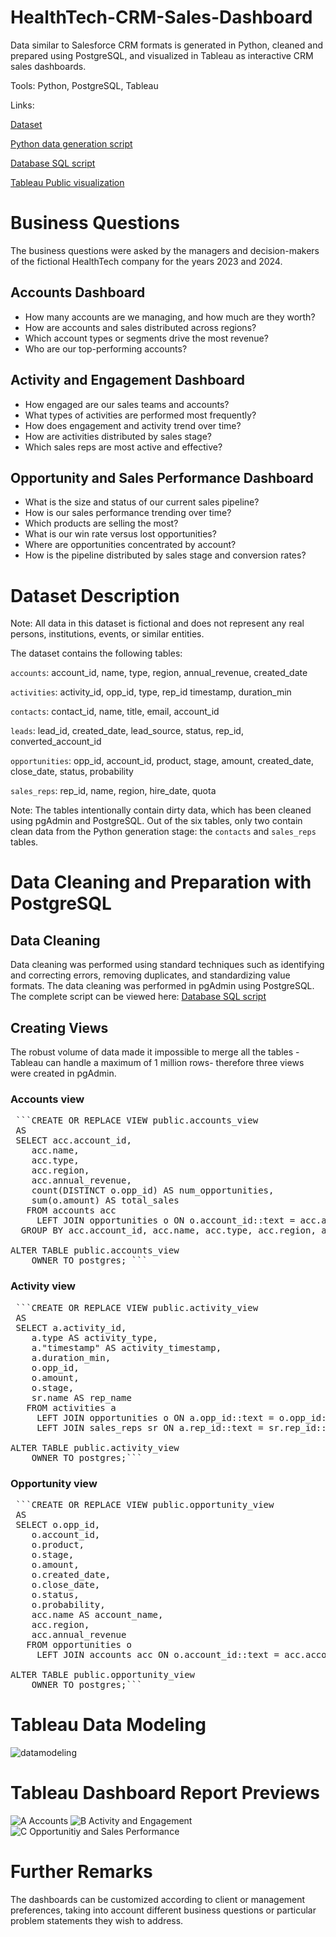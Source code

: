 # HealthTech-CRM-Sales-Dashboard
Data similar to Salesforce CRM formats is generated in Python, cleaned and prepared using PostgreSQL, and visualized in Tableau as interactive CRM sales dashboards.

Tools: Python, PostgreSQL, Tableau

Links: 

[Dataset](data)

[Python data generation script](python/generate_crm_data.py)

[Database SQL script](sql/healthtech-cmr-sales_sql.sql)

[Tableau Public visualization](https://public.tableau.com/app/profile/viktoria.zetko/viz/Healthcare-CRM-Sales/A_Accounts)

# Business Questions

The business questions were asked by the managers and decision-makers of the fictional HealthTech company for the years 2023 and 2024.

## Accounts Dashboard

* How many accounts are we managing, and how much are they worth?
* How are accounts and sales distributed across regions?
* Which account types or segments drive the most revenue?
* Who are our top-performing accounts?

## Activity and Engagement Dashboard

* How engaged are our sales teams and accounts?
* What types of activities are performed most frequently?
* How does engagement and activity trend over time?
* How are activities distributed by sales stage?
* Which sales reps are most active and effective?
  
## Opportunity and Sales Performance Dashboard

* What is the size and status of our current sales pipeline?
* How is our sales performance trending over time?
* Which products are selling the most?
* What is our win rate versus lost opportunities?
* Where are opportunities concentrated by account?
* How is the pipeline distributed by sales stage and conversion rates?
  
# Dataset Description

Note: All data in this dataset is fictional and does not represent any real persons, institutions, events, or similar entities.

The dataset contains the following tables:

`accounts`: account_id, name, type, region, annual_revenue, created_date

`activities`: activity_id, opp_id, type, rep_id timestamp, duration_min

`contacts`: contact_id, name, title, email, account_id

`leads`: lead_id, created_date, lead_source, status, rep_id, converted_account_id

`opportunities`: opp_id, account_id, product, stage, amount, created_date, close_date, status, probability

`sales_reps`: rep_id, name, region, hire_date, quota

Note:
The tables intentionally contain dirty data, which has been cleaned using pgAdmin and PostgreSQL. Out of the six tables, only two contain clean data from the Python generation stage: the `contacts` and `sales_reps` tables.

# Data Cleaning and Preparation with PostgreSQL
## Data Cleaning
Data cleaning was performed using standard techniques such as identifying and correcting errors, removing duplicates, and standardizing value formats. The data cleaning was performed in pgAdmin using PostgreSQL. The complete script can be viewed here: [Database SQL script](sql/healthtech-cmr-sales_sql.sql)

## Creating Views
The robust volume of data made it impossible to merge all the tables -Tableau can handle a maximum of 1 million rows- therefore three views were created in pgAdmin.
### Accounts view

<pre> ```CREATE OR REPLACE VIEW public.accounts_view
 AS
 SELECT acc.account_id,
    acc.name,
    acc.type,
    acc.region,
    acc.annual_revenue,
    count(DISTINCT o.opp_id) AS num_opportunities,
    sum(o.amount) AS total_sales
   FROM accounts acc
     LEFT JOIN opportunities o ON o.account_id::text = acc.account_id::text
  GROUP BY acc.account_id, acc.name, acc.type, acc.region, acc.annual_revenue;

ALTER TABLE public.accounts_view
    OWNER TO postgres; ```</pre>

### Activity view

<pre> ```CREATE OR REPLACE VIEW public.activity_view
 AS
 SELECT a.activity_id,
    a.type AS activity_type,
    a."timestamp" AS activity_timestamp,
    a.duration_min,
    o.opp_id,
    o.amount,
    o.stage,
    sr.name AS rep_name
   FROM activities a
     LEFT JOIN opportunities o ON a.opp_id::text = o.opp_id::text
     LEFT JOIN sales_reps sr ON a.rep_id::text = sr.rep_id::text;

ALTER TABLE public.activity_view
    OWNER TO postgres;```</pre>
### Opportunity view

<pre> ```CREATE OR REPLACE VIEW public.opportunity_view
 AS
 SELECT o.opp_id,
    o.account_id,
    o.product,
    o.stage,
    o.amount,
    o.created_date,
    o.close_date,
    o.status,
    o.probability,
    acc.name AS account_name,
    acc.region,
    acc.annual_revenue
   FROM opportunities o
     LEFT JOIN accounts acc ON o.account_id::text = acc.account_id::text;

ALTER TABLE public.opportunity_view
    OWNER TO postgres;```</pre>

# Tableau Data Modeling

![datamodeling](https://github.com/user-attachments/assets/ed0e04fb-bce5-4662-8da1-cb26e9202458)



# Tableau Dashboard Report Previews

![A  Accounts](https://github.com/user-attachments/assets/3e81c6c9-e74c-4b07-8d93-bfe39d4e1b2c)
![B  Activity and Engagement](https://github.com/user-attachments/assets/4282041a-35e1-4065-bfa1-f1518a07a373)
![C  Opportunitiy and Sales Performance](https://github.com/user-attachments/assets/fdc4a47c-a3df-4051-b8f5-0fd580d46e8f)

# Further Remarks
The dashboards can be customized according to client or management preferences, taking into account different business questions or particular problem statements they wish to address.
